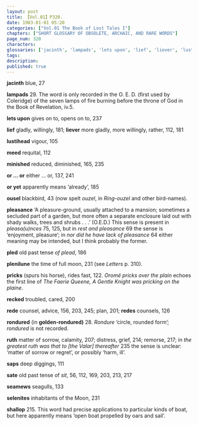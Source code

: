 ```yaml
---
layout: post
title: 【Vol.01】P320.
date: 1983-01-01 05:20
categories: ["Vol.01 The Book of Lost Tales I"]
chapters: ["SHORT GLOSSARY OF OBSOLETE, ARCHAIC, AND RARE WORDS"]
page_num: 320
characters: 
glossaries: ['jacinth', 'lampads', 'lets upon', 'lief', 'liever', 'lustihead', 'meed', 'minished', 'or ... or', 'or yet', 'ousel', 'pleasance', 'pled', 'plenilune', 'pricks', 'recked', 'rede', 'redes', 'rondured', 'ruth', 'saps', 'sate', 'seamews', 'selenites', 'shallop']
tags: 
description: 
published: true
---
```


<B>jacinth</B>   blue, 27

<B>lampads</B> 29. The word is only recorded in the O. E. D. (first used by Coleridge) of the seven lamps of fire burning before the throne of God in the Book of Revelation, iv.5.

<B>lets upon</B>   gives on to, opens on to, 237

<B>lief</B>   gladly, willingly, 181; <B>liever</B> more gladly, more willingly, rather, 112, 181

<B>lustihead</B>   vigour, 105

<B>meed</B>   requital, 112

<B>minished</B>   reduced, diminished, 165, 235

<B>or ... or</B>   either ... or, 137, 241

<B>or yet</B>   apparently means ‘already’, 185

<B>ousel</B>   blackbird, 43 (now spelt <I>ouzel</I>, in <I>Ring-ouzel</I> and other bird-names).

<B>pleasance</B>   ‘A pleasure-ground, usually attached to a mansion; sometimes a secluded part of a garden, but more often a separate enclosure laid out with shady walks, trees and shrubs . . .’ (O.E.D.) This sense is present in <I>pleasa(u)nces</I> 75, 125, but in <I>rest and pleasance</I> 69 the sense is ‘enjoyment, pleasure’; in <I>nor did he have lack of pleasance</I> 64 either meaning may be intended, but I think probably the former.

<B>pled</B>   old past tense <I>of plead</I>, 186

<B>plenilune</B>   the time of full moon, 231 (see <I>Letters</I> p. 310).

<B>pricks</B>   (spurs his horse), rides fast, 122. <I>Oromë pricks over the plain</I> echoes the first line of <I>The Faerie Queene, A Gentle Knight was pricking on the plaine</I>.

<B>recked</B>   troubled, cared, 200

<B>rede</B>   counsel, advice, 156, 203, 245; plan, 201; <B>redes</B> counsels, 126

<B>rondured</B>    (in <B>golden-rondured)</B> 28. <I>Rondure</I> ‘circle, rounded form’; <I>rondured</I> is not recorded.

<B>ruth</B>   matter of sorrow, calamity, 207; distress, grief, 214; remorse, 217; in <I>the greatest ruth was that to [the Valar] thereafter</I> 235 the sense is unclear: ‘matter of sorrow or regret’, or possibly ‘harm, ill’.

<B>saps</B>   deep diggings, 111

<B>sate</B>   old past tense of <I>sit</I>, 56, 112, 169, 203, 213, 217

<B>seamews</B>   seagulls, 133

<B>selenites</B>   inhabitants of the Moon, 231

<B>shallop</B>   215. This word had precise applications to particular kinds of boat, but here apparently means ‘open boat propelled by oars and sail’.

